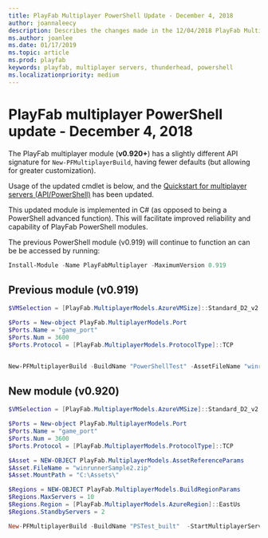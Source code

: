 ```yaml
---
title: PlayFab Multiplayer PowerShell Update - December 4, 2018
author: joannaleecy
description: Describes the changes made in the 12/04/2018 PlayFab Multiplayer PowerShell Update.
ms.author: joanlee
ms.date: 01/17/2019
ms.topic: article
ms.prod: playfab
keywords: playfab, multiplayer servers, thunderhead, powershell
ms.localizationpriority: medium
---
```


# PlayFab multiplayer PowerShell update - December 4, 2018

The PlayFab multiplayer module (**v0.920+**) has a slightly different API signature for `New-PFMultiplayerBuild`, having fewer defaults (but allowing for greater customization).

Usage of the updated cmdlet is below, and the [Quickstart for multiplayer servers (API/PowerShell)](quickstart-for-multiplayer-servers-api-powershell.md) has been updated.

This updated module is implemented in C# (as opposed to being a PowerShell advanced function). This will facilitate improved reliability and capability of PlayFab PowerShell modules.

The previous PowerShell module (v0.919) will continue to function an can be be accessed by running:

```powershell
Install-Module -Name PlayFabMultiplayer -MaximumVersion 0.919
```

## Previous module (v0.919)

```powershell
$VMSelection = [PlayFab.MultiplayerModels.AzureVMSize]::Standard_D2_v2

$Ports = New-object PlayFab.MultiplayerModels.Port
$Ports.Name = "game_port"
$Ports.Num = 3600
$Ports.Protocol = [PlayFab.MultiplayerModels.ProtocolType]::TCP


New-PFMultiplayerBuild -BuildName "PowerShellTest" -AssetFileName "winrunnerSample.zip" -AssetMountPath "C:\Assets\" -StartMultiplayerServerCommand "C:\Assets\WindowsRunnerCSharp.exe" -MappedPorts $Ports -VMSize $VMSelection
```

## New module (v0.920)

```powershell
$VMSelection = [PlayFab.MultiplayerModels.AzureVMSize]::Standard_D2_v2

$Ports = New-object PlayFab.MultiplayerModels.Port
$Ports.Name = "game_port"
$Ports.Num = 3600
$Ports.Protocol = [PlayFab.MultiplayerModels.ProtocolType]::TCP

$Asset = NEW-OBJECT PlayFab.MultiplayerModels.AssetReferenceParams
$Asset.FileName = "winrunnerSample2.zip"
$Asset.MountPath = "C:\Assets\"

$Regions = NEW-OBJECT PlayFab.MultiplayerModels.BuildRegionParams
$Regions.MaxServers = 10
$Regions.Region = [PlayFab.MultiplayerModels.AzureRegion]::EastUs
$Regions.StandbyServers = 2

New-PFMultiplayerBuild -BuildName "PSTest_built"  -StartMultiplayerServerCommand "C:\Assets\WindowsRunnerCSharp.exe" -Ports $Ports -VMSize $VMSelection -AssetReferences $Asset -MultiplayerServerCountPerVm 1 -RegionConfiguration $Regions
```